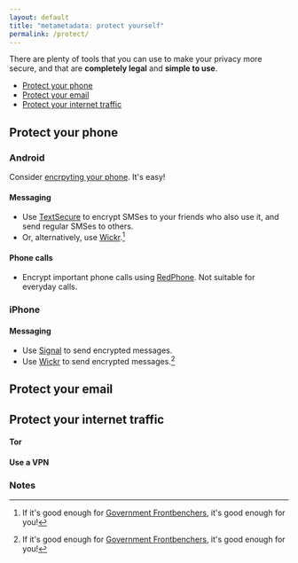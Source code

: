 ```yaml
---
layout: default
title: "metametadata: protect yourself"
permalink: /protect/
---
```


There are plenty of tools that you can use to make your privacy more secure, and that are
__completely legal__ and __simple to use__.

- [Protect your phone](#phone)
- [Protect your email](#email)
- [Protect your internet traffic](#traffic)

## <a name="phone"></a><span class="glyphicon glyphicon-phone"></span> Protect your phone

### Android

Consider [encrpyting your phone](http://www.howtogeek.com/141953/how-to-encrypt-your-android-phone-and-why-you-might-want-to/). It's easy!

#### Messaging

- Use [TextSecure](https://play.google.com/store/apps/details?id=org.thoughtcrime.securesms)
to encrypt SMSes to your friends who also use it, and send regular SMSes to others.
- Or, alternatively, use [Wickr](https://play.google.com/store/apps/details?id=com.mywickr.wickr2).[^wickr] 

#### Phone calls

- Encrypt important phone calls using
[RedPhone](https://play.google.com/store/apps/details?id=org.thoughtcrime.redphone). Not suitable for everyday calls.

### iPhone

#### Messaging

- Use [Signal](https://itunes.apple.com/app/id874139669) to send encrypted messages.
- Use [Wickr](https://itunes.apple.com/au/app/wickr/id528962154?mt=8) to send encrypted messages.[^wickr]

## <a name="email"></a><span class="glyphicon glyphicon-envelope"></span> Protect your email


## <a name="traffic"></a><span class="glyphicon glyphicon-random"></span> Protect your internet traffic



#### Tor

#### Use a VPN

### Notes
[^wickr]: If it's good enough for [Government Frontbenchers](http://www.theguardian.com/australia-news/australia-news-blog/2015/mar/02/wickr-the-secret-messaging-app-of-the-party-unfaithful), it's good enough for you!
